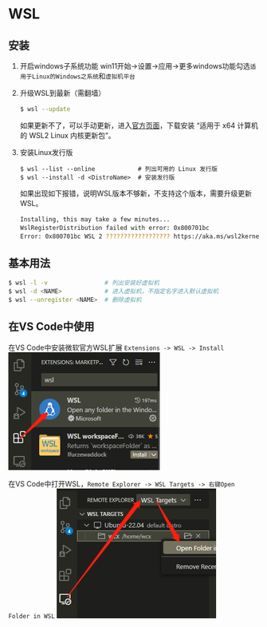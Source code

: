 # WSL

## 安装
1. 开启windows子系统功能
   win11开始->设置->应用->更多windows功能勾选`适用于Linux的Windows之系统`和`虚拟机平台` 

2. 升级WSL到最新（需翻墙）
   ```sh
   $ wsl --update
   ```

   如果更新不了，可以手动更新，进入[官方页面](https://learn.microsoft.com/zh-cn/windows/wsl/install-manual#step-4---download-the-linux-kernel-update-package)，下载安装 “适用于 x64 计算机的 WSL2 Linux 内核更新包”。
   
3. 安装Linux发行版

    ``` shell
    $ wsl --list --online            # 列出可用的 Linux 发行版
    $ wsl --install -d <DistroName>  # 安装发行版
    ```
    
    如果出现如下报错，说明WSL版本不够新，不支持这个版本，需要升级更新WSL。
    
    ``` sh
    Installing, this may take a few minutes...
    WslRegisterDistribution failed with error: 0x800701bc
    Error: 0x800701bc WSL 2 ?????????????????? https://aka.ms/wsl2kernel
    ```

## 基本用法

```sh
$ wsl -l -v                # 列出安装好虚拟机
$ wsl -d <NAME>            # 进入虚拟机，不指定名字进入默认虚拟机
$ wsl --unregister <NAME>  # 删除虚拟机
```

## 在VS Code中使用

在VS Code中安装微软官方WSL扩展 `Extensions -> WSL -> Install` 
![](assert/vscode_wsl_install.png)  

在VS Code中打开WSL，`Remote Explorer -> WSL Targets -> 右键Open Folder in WSL`
![](assert/vscode_wsl_open.png)  
